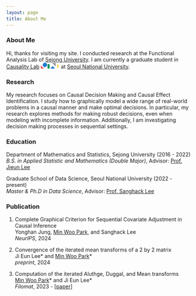 ```yaml
---
layout: page
title: About Me
---
```


### About Me

Hi, thanks for visiting my site. I conducted research at the Functional Analysis Lab of [Sejong University](http://sejong.ac.kr/). I am currently a graduate student in [Causality Lab](https://causality.snu.ac.kr/) <img src="causality_logo.jpg" alt="Causality Logo" style="width:50px; height:auto; display:inline;"> at [Seoul National University](https://www.snu.ac.kr/).

### Research

My research focuses on Causal Decision Making and Causal Effect Identification. I study how to graphically model a wide range of real-world problems in a causal manner and make optimal decisions. In particular, my research explores methods for making robust decisions, even when modeling with incomplete information. Additionally, I am investigating decision making processes in sequential settings.

### Education

Department of Mathematics and Statistics, Sejong University (2016 - 2022) <br/> *B.S. in Applied Statistic and Mathematics (Double Major)*, Advisor: [Prof. Jieun Lee](https://home.sejong.ac.kr/~jieunlee7/) <br/> 

Graduate School of Data Science, Seoul National University (2022 - present)<br/>
*Master & Ph.D in Data Science*, Advisor: [Prof. Sanghack Lee](https://www.sanghacklee.me/)

### Publication

1. Complete Graphical Criterion for Sequential Covariate Adjustment in Causal Inference <br/>
Yonghan Jung, <ins>Min Woo Park</ins>, and Sanghack Lee
<br/> *NeurIPS*, 2024

2. Convergence of the iterated mean transforms of a 2 by 2 matrix <br/>
Ji Eun Lee* and <ins>Min Woo Park</ins>* <br/>
 *preprint*, 2024

3. Computation of the iterated Aluthge, Duggal, and Mean transforms <br/>
<ins>Min Woo Park</ins>* and Ji Eun Lee* 
<br/> *Filomat*, 2023 - [[paper](https://doiserbia.nb.rs/Article.aspx?ID=0354-51802315843P)]


